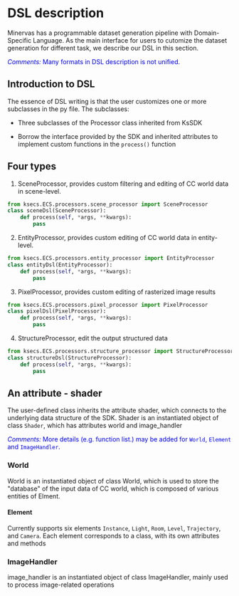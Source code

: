 # DSL description

Minervas has a programmable dataset generation pipeline with Domain-Specific Language. As the main interface for users to cutomize the dataset generation for different task, we describe our DSL in this section.

<span style="color:blue">*Comments:* Many formats in DSL description is not unified. </span>
<!-- toc -->

## Introduction to DSL

The essence of DSL writing is that the user customizes one or more subclasses in the py file. The subclasses:
* Three subclasses of the Processor class inherited from KsSDK
- Borrow the interface provided by the SDK and inherited attributes to implement custom functions in the `process()` function

## Four types

1. SceneProcessor, provides custom filtering and editing of CC world data in scene-level.
```python
from ksecs.ECS.processors.scene_processor import SceneProcessor
class sceneDsl(SceneProcessor):
	def process(self, *args, **kwargs):
		pass
```
2. EntityProcessor, provides custom editing of CC world data in entity-level.
```python
from ksecs.ECS.processors.entity_processor import EntityProcessor
class entityDsl(EntityProcessor):
	def process(self, *args, **kwargs):
		pass
```
3. PixelProcessor, provides custom editing of rasterized image results
```python
from ksecs.ECS.processors.pixel_processor import PixelProcessor
class pixelDsl(PixelProcessor):
	def process(self, *args, **kwargs):
		pass
```
4. StructureProcessor, edit the output structured data
```python
from ksecs.ECS.processors.structure_processor import StructureProcessor
class structureDsl(StructureProcessor):
	def process(self, *args, **kwargs):
		pass
```

## An attribute - shader

The user-defined class inherits the attribute shader, which connects to the underlying data structure of the SDK.
Shader is an instantiated object of class `Shader`, which has attributes world and image_handler


<span style="color:blue">*Comments:* More details (e.g. function list.) may be added for `World`, `Element` and `ImageHandler`.</span>
### World

World is an instantiated object of class World, which is used to store the "database" of the input data of CC world, which is composed of various entities of Elment.

#### Element
Currently supports six elements `Instance`, `Light`, `Room`, `Level`, `Trajectory`, and `Camera`.
Each element corresponds to a class, with its own attributes and methods

### ImageHandler

image_handler is an instantiated object of class ImageHandler, mainly used to process image-related operations